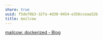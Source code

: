 ```yaml
---
share: true
uuid: f5de70b3-32fa-4d30-9454-e356cceaa52b
title: mailcow
---
```

[mailcow: dockerized - Blog](https://mailcow.email/)